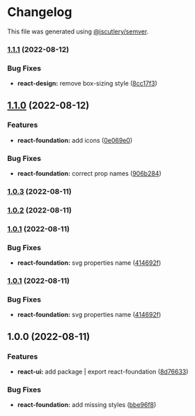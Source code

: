 # Changelog

This file was generated using [@jscutlery/semver](https://github.com/jscutlery/semver).

### [1.1.1](https://gitlab.migoinc.com/migotv/paintbox/compare/react-foundation@1.1.0...react-foundation@1.1.1) (2022-08-12)


### Bug Fixes

* **react-design:** remove box-sizing style ([8cc17f3](https://gitlab.migoinc.com/migotv/paintbox/commit/8cc17f3ea3776892eca3aaec488af75a3926e478))

## [1.1.0](https://gitlab.migoinc.com/migotv/paintbox/compare/react-foundation@1.0.3...react-foundation@1.1.0) (2022-08-12)


### Features

* **react-foundation:** add icons ([0e069e0](https://gitlab.migoinc.com/migotv/paintbox/commit/0e069e05ff15497cba8f2a9040bc4443938bda29))


### Bug Fixes

* **react-foundation:** correct prop names ([906b284](https://gitlab.migoinc.com/migotv/paintbox/commit/906b28488b68da87bd1e9dbd652932785d0db46d))

### [1.0.3](https://gitlab.migoinc.com/migotv/paintbox/compare/react-foundation@1.0.2...react-foundation@1.0.3) (2022-08-11)

### [1.0.2](https://gitlab.migoinc.com/migotv/paintbox/compare/react-foundation@1.0.1...react-foundation@1.0.2) (2022-08-11)

### [1.0.1](https://gitlab.migoinc.com/migotv/paintbox/compare/react-foundation@1.0.0...react-foundation@1.0.1) (2022-08-11)


### Bug Fixes

* **react-foundation:** svg properties name ([414692f](https://gitlab.migoinc.com/migotv/paintbox/commit/414692f4d53fb0e0d009d925aa775885b2b3e40d))

### [1.0.1](https://gitlab.migoinc.com/migotv/paintbox/compare/react-foundation@1.0.0...react-foundation@1.0.1) (2022-08-11)


### Bug Fixes

* **react-foundation:** svg properties name ([414692f](https://gitlab.migoinc.com/migotv/paintbox/commit/414692f4d53fb0e0d009d925aa775885b2b3e40d))

## 1.0.0 (2022-08-11)


### Features

* **react-ui:** add package | export react-foundation ([8d76633](https://gitlab.migoinc.com/migotv/paintbox/commit/8d76633c03c20b8ade6dd740c10d1baedd4633f1))


### Bug Fixes

* **react-foundation:** add missing styles ([bbe96f8](https://gitlab.migoinc.com/migotv/paintbox/commit/bbe96f8ba894463dce669939ac08711b9b0ffa98))
